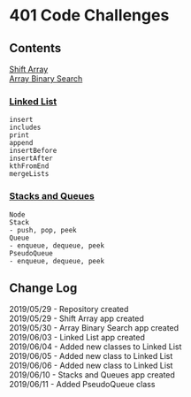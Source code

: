 # 401 Code Challenges

## Contents
  [Shift Array](https://github.com/pettynan/data-structures-and-algorithms/blob/master/401-code-challenges/src/main/java/ArrayShift.java) <br/>
  [Array Binary Search](https://github.com/pettynan/data-structures-and-algorithms/blob/master/401-code-challenges/src/main/java/ArrayBinarySearch.java) <br/>
  ### [Linked List](https://github.com/pettynan/data-structures-and-algorithms/blob/master/401-code-challenges/src/main/java/linkedList)
    insert
    includes
    print
    append
    insertBefore
    insertAfter
    kthFromEnd
    mergeLists
  ### [Stacks and Queues](https://github.com/pettynan/data-structures-and-algorithms/blob/master/401-code-challenges/readmes/stack_and_queue_readme.md)
    Node
    Stack
    - push, pop, peek
    Queue
    - enqueue, dequeue, peek
    PseudoQueue
    - enqueue, dequeue, peek
## Change Log
  2019/05/29 - Repository created <br/>
  2019/05/29 - Shift Array app created <br/>
  2019/05/30 - Array Binary Search app created <br/>
  2019/06/03 - Linked List app created <br/>
  2019/06/04 - Added new classes to Linked List <br/>
  2019/06/05 - Added new class to Linked List <br/>
  2019/06/06 - Added new class to Linked List <br/>
  2019/06/10 - Stacks and Queues app created <br/>
  2019/06/11 - Added PseudoQueue class
